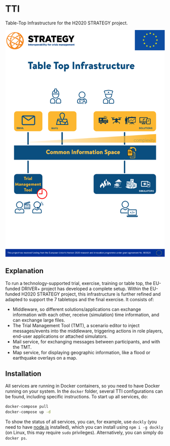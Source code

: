 # TTI

Table-Top Infrastructure for the H2020 STRATEGY project.

![TTI](https://github.com/STRATEGY-EU/TTI/blob/main/img/table-top-infrastructure.png)

## Explanation

To run a technology-supported trial, exercise, training or table top, the EU-funded DRIVER+ project has developed a complete setup. Within the EU-funded H2020 STRATEGY project, this infrastructure is further refined and adapted to support the 7 tabletops and the final exercise. It consists of:

- Middleware, so different solutions/applications can exchange information with each other, receive (simulation) time information, and can exchange large files.
- The Trial Management Tool (TMT), a scenario editor to inject messages/events into the middleware, triggering actions in role players, end-user applications or attached simulators.
- Mail service, for exchanging messages between participants, and with the TMT.
- Map service, for displaying geographic information, like a flood or earthquake overlays on a map.

## Installation

All services are running in Docker containers, so you need to have Docker running on your system. In the `docker` folder, several TTI configurations can be found, including specific instructions. To start up all services, do:

```bash
docker-compose pull
docker-compose up -d
```

To show the status of all services, you can, for example, use `dockly` (you need to have [node.js](https://nodejs.org) installed), which you can install using `npm i -g dockly` (on Linux, this may require `sudo` privileges). Alternatively, you can simply do `docker ps`.
